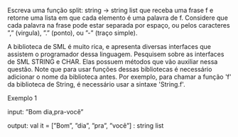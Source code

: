 Escreva uma função split: string -> string list que receba uma frase f e retorne uma lista em que cada elemento é uma palavra de f. Considere que cada palavra na frase pode estar separada por espaço, ou pelos caracteres ”,” (virgula), ”.” (ponto), ou ”-” (traço simple).

A biblioteca de SML é muito rica, e apresenta diversas interfaces que assistem o programador dessa linguagem. Pesquisem sobre as interfaces de SML STRING e CHAR. Elas possuem métodos que vão auxiliar nessa questão. Note que para usar funções dessas bibliotecas é necessário adicionar o nome da biblioteca antes. Por exemplo, para chamar a função 'f' da biblioteca de String, é necessário usar a sintaxe 'String.f'.

Exemplo 1

input: ”Bom dia,pra-você”

output: val it = [”Bom”, ”dia”, ”pra”, ”você”] : string list
